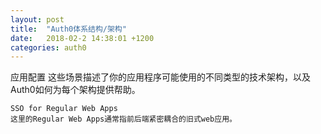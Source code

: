 ```yaml
---
layout: post
title:  "Auth0体系结构/架构"
date:   2018-02-2 14:38:01 +1200
categories: auth0
---
```

应用配置
    这些场景描述了你的应用程序可能使用的不同类型的技术架构，以及Auth0如何为每个架构提供帮助。

    SSO for Regular Web Apps
    这里的Regular Web Apps通常指前后端紧密耦合的旧式web应用。
